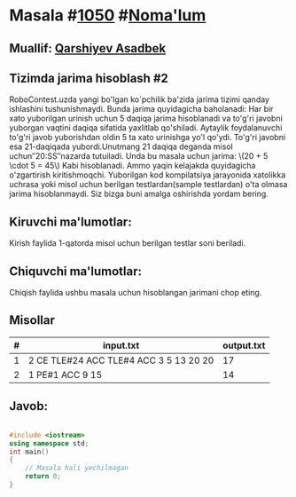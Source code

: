 
<h1>Masala #<a href="https://robocontest.uz/tasks/1050">1050</a> #<a href="https://robocontest.uz/tasks?category=1">Noma'lum</a></h1>
<h2> Muallif: <a href="https://robocontest.uz/profile/asadbek">Qarshiyev Asadbek</a></h2>
<h2>Tizimda jarima hisoblash #2</h2>
<p>RoboContest.uzda yangi bo'lgan ko`pchilik ba'zida jarima tizimi qanday ishlashini tushunishmaydi. Bunda jarima quyidagicha baholanadi: Har bir xato yuborilgan urinish uchun 5 daqiqa jarima hisoblanadi va to'g'ri javobni yuborgan vaqtini daqiqa sifatida yaxlitlab qo'shiladi. Aytaylik foydalanuvchi to'g'ri javob yuborishdan oldin 5 ta xato urinishga yo'l qo'ydi. To'g'ri javobni esa 21-daqiqada yubordi.Unutmang 21 daqiqa deganda misol uchun″20:SS″nazarda tutuiladi. Unda bu masala uchun jarima:
\(20 + 5 \cdot 5 = 45\)
Kabi hisoblanadi.
Ammo yaqin kelajakda quyidagicha o'zgartirish kiritishmoqchi. Yuborilgan kod kompilatsiya jarayonida xatolikka uchrasa yoki misol uchun berilgan testlardan(sample testlardan) o'ta olmasa jarima hisoblanmaydi. Siz bizga buni amalga oshirishda yordam bering.</p>
<h2>Kiruvchi ma'lumotlar:</h2>
<p>Kirish faylida 1-qatorda misol uchun berilgan testlar soni beriladi.</p>
<h2>Chiquvchi ma'lumotlar:</h2>
<p>Chiqish faylida ushbu masala uchun hisoblangan jarimani chop eting.</p>
<h2>Misollar</h2>
<table>
    <thead>
        <tr>
            <th>#</th>
            <th>input.txt</th>
            <th>output.txt</th>
        </tr>
    </thead>
    <tbody>
            <tr>
                <td>1</td>
                <td>2
CE TLE#24 ACC TLE#4 ACC 
3 5 13 20 20</td>
                <td>17</td>
            </tr>
            <tr>
                <td>2</td>
                <td>1
PE#1 ACC 
9 15</td>
                <td>14</td>
            </tr>
    </tbody>
    </table>
    
<h2>Javob:</h2>

######
```cpp
#include <iostream>
using namespace std;
int main()
{
    // Masala hali yechilmagan
    return 0;
}
```
